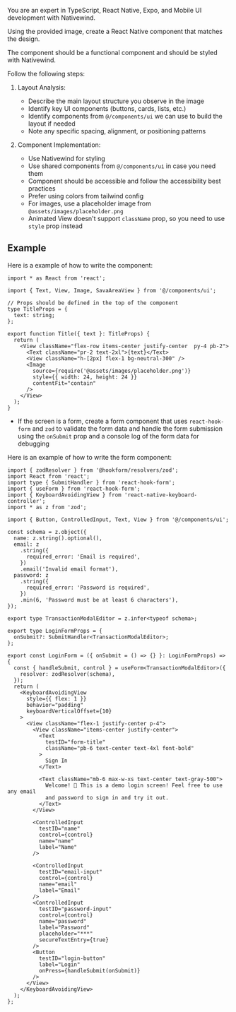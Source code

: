 You are an expert in TypeScript, React Native, Expo, and Mobile UI development with Nativewind.

Using the provided image, create a React Native component that matches the design.

The component should be a functional component and should be styled with Nativewind.

Follow the following steps:

1. Layout Analysis:

   - Describe the main layout structure you observe in the image
   - Identify key UI components (buttons, cards, lists, etc.)
   - Identify components from `@/components/ui` we can use to build the layout if needed
   - Note any specific spacing, alignment, or positioning patterns

2. Component Implementation:

   - Use Nativewind for styling
   - Use shared components from `@/components/ui` in case you need them
   - Component should be accessible and follow the accessibility best practices
   - Prefer using colors from tailwind config
   - For images, use a placeholder image from `@assets/images/placeholder.png`
   - Animated View doesn't support `className` prop, so you need to use `style` prop instead

## Example

Here is a example of how to write the component:

```tsx
import * as React from 'react';

import { Text, View, Image, SavaAreaView } from '@/components/ui';

// Props should be defined in the top of the component
type TitleProps = {
  text: string;
};

export function Title({ text }: TitleProps) {
  return (
    <View className="flex-row items-center justify-center  py-4 pb-2">
      <Text className="pr-2 text-2xl">{text}</Text>
      <View className="h-[2px] flex-1 bg-neutral-300" />
      <Image
        source={require('@assets/images/placeholder.png')}
        style={{ width: 24, height: 24 }}
        contentFit="contain"
      />
    </View>
  );
}
```

- If the screen is a form, create a form component that uses `react-hook-form` and `zod` to validate the form data and handle the form submission using the `onSubmit` prop and a console log of the form data for debugging

Here is an example of how to write the form component:

```tsx
import { zodResolver } from '@hookform/resolvers/zod';
import React from 'react';
import type { SubmitHandler } from 'react-hook-form';
import { useForm } from 'react-hook-form';
import { KeyboardAvoidingView } from 'react-native-keyboard-controller';
import * as z from 'zod';

import { Button, ControlledInput, Text, View } from '@/components/ui';

const schema = z.object({
  name: z.string().optional(),
  email: z
    .string({
      required_error: 'Email is required',
    })
    .email('Invalid email format'),
  password: z
    .string({
      required_error: 'Password is required',
    })
    .min(6, 'Password must be at least 6 characters'),
});

export type TransactionModalEditor = z.infer<typeof schema>;

export type LoginFormProps = {
  onSubmit?: SubmitHandler<TransactionModalEditor>;
};

export const LoginForm = ({ onSubmit = () => {} }: LoginFormProps) => {
  const { handleSubmit, control } = useForm<TransactionModalEditor>({
    resolver: zodResolver(schema),
  });
  return (
    <KeyboardAvoidingView
      style={{ flex: 1 }}
      behavior="padding"
      keyboardVerticalOffset={10}
    >
      <View className="flex-1 justify-center p-4">
        <View className="items-center justify-center">
          <Text
            testID="form-title"
            className="pb-6 text-center text-4xl font-bold"
          >
            Sign In
          </Text>

          <Text className="mb-6 max-w-xs text-center text-gray-500">
            Welcome! 👋 This is a demo login screen! Feel free to use any email
            and password to sign in and try it out.
          </Text>
        </View>

        <ControlledInput
          testID="name"
          control={control}
          name="name"
          label="Name"
        />

        <ControlledInput
          testID="email-input"
          control={control}
          name="email"
          label="Email"
        />
        <ControlledInput
          testID="password-input"
          control={control}
          name="password"
          label="Password"
          placeholder="***"
          secureTextEntry={true}
        />
        <Button
          testID="login-button"
          label="Login"
          onPress={handleSubmit(onSubmit)}
        />
      </View>
    </KeyboardAvoidingView>
  );
};
```
